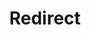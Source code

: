 ﻿---
layout: src/layouts/Redirect.astro
title: Redirect
redirect: https://octopus.com/docs/deployments/azure/running-azure-powershell/index
pubDate:  2023-01-01
navSearch: false
navSitemap: false
navMenu: false
---
